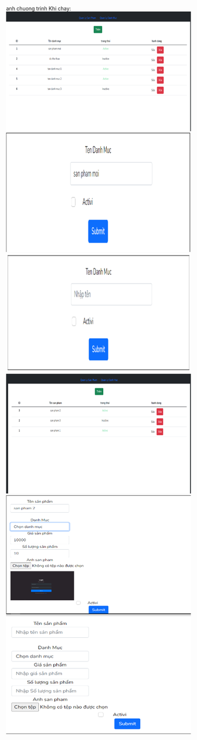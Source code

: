 anh chuong trinh Khi chay:
<br>
<img src="./img/1.PNG" width="763" height="326" alt="eslint" title="HTML5"/>
<br>
<img src="./img/sua.PNG" width="763" height="326" alt="eslint" title="HTML5"/>
<br>
<img src="./img/them.PNG" width="763" height="326" alt="eslint" title="HTML5"/>
<br>
<img src="./img/QLSP.PNG" width="763" height="326" alt="eslint" title="HTML5"/>
<br>
<img src="./img/SSP.PNG" width="763" height="326" alt="eslint" title="HTML5"/>
<br>
<img src="./img/TSP.PNG" width="763" height="326" alt="eslint" title="HTML5"/>
